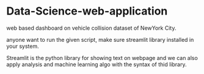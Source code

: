 # Data-Science-web-application
web based dashboard on vehicle collision dataset of NewYork City.

anyone want to run the given script, make sure streamlit library installed in your system.

Streamlit is the python library for showing text on webpage and we can also apply analysis and machine learning algo with the syntax of thid library.
